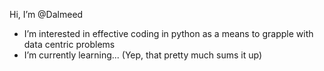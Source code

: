 Hi, I’m @Dalmeed
- I’m interested in effective coding in python as a means to grapple with data centric problems
- I’m currently learning... (Yep, that pretty much sums it up)

<!---
Dalmeed/Dalmeed is a ✨ special ✨ repository because its `README.md` (this file) appears on your GitHub profile.
You can click the Preview link to take a look at your changes.
--->
